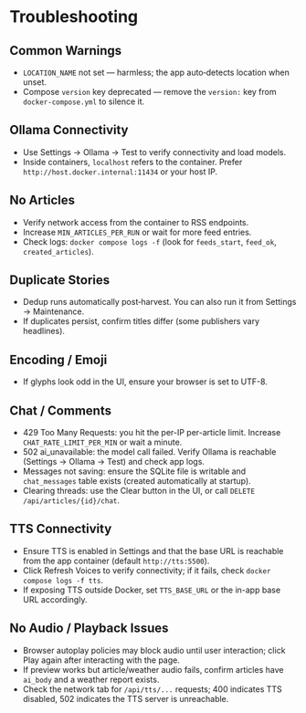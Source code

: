 # Troubleshooting

## Common Warnings

- `LOCATION_NAME` not set — harmless; the app auto‑detects location when unset.
- Compose `version` key deprecated — remove the `version:` key from `docker-compose.yml` to silence it.

## Ollama Connectivity

- Use Settings → Ollama → Test to verify connectivity and load models.
- Inside containers, `localhost` refers to the container. Prefer `http://host.docker.internal:11434` or your host IP.

## No Articles

- Verify network access from the container to RSS endpoints.
- Increase `MIN_ARTICLES_PER_RUN` or wait for more feed entries.
- Check logs: `docker compose logs -f` (look for `feeds_start`, `feed_ok`, `created_articles`).

## Duplicate Stories

- Dedup runs automatically post‑harvest. You can also run it from Settings → Maintenance.
- If duplicates persist, confirm titles differ (some publishers vary headlines).

## Encoding / Emoji

- If glyphs look odd in the UI, ensure your browser is set to UTF-8.

## Chat / Comments

- 429 Too Many Requests: you hit the per-IP per-article limit. Increase `CHAT_RATE_LIMIT_PER_MIN` or wait a minute.
- 502 ai_unavailable: the model call failed. Verify Ollama is reachable (Settings → Ollama → Test) and check app logs.
- Messages not saving: ensure the SQLite file is writable and `chat_messages` table exists (created automatically at startup).
- Clearing threads: use the Clear button in the UI, or call `DELETE /api/articles/{id}/chat`.

## TTS Connectivity

- Ensure TTS is enabled in Settings and that the base URL is reachable from the app container (default `http://tts:5500`).
- Click Refresh Voices to verify connectivity; if it fails, check `docker compose logs -f tts`.
- If exposing TTS outside Docker, set `TTS_BASE_URL` or the in-app base URL accordingly.

## No Audio / Playback Issues

- Browser autoplay policies may block audio until user interaction; click Play again after interacting with the page.
- If preview works but article/weather audio fails, confirm articles have `ai_body` and a weather report exists.
- Check the network tab for `/api/tts/...` requests; 400 indicates TTS disabled, 502 indicates the TTS server is unreachable.
